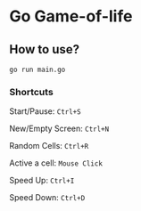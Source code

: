 # Go Game-of-life

## How to use?

`go run main.go`


### Shortcuts

Start/Pause: `Ctrl+S`

New/Empty Screen: `Ctrl+N`

Random Cells: `Ctrl+R`

Active a cell: `Mouse Click`

Speed Up: `Ctrl+I`

Speed Down: `Ctrl+D`
